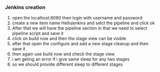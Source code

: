 ### Jenkins creation
1. open the localhost:8080 then login with username and password
2. create a new item name Hellojenkins and selct the pipeline and click ok
3. After that we will have the pipeline section in that we need to select pipeline script and save it
4. click on build now and then the stage view can be visible
5. after that open the configure and add a new stage cleanup and then save it
6. then again use build now and check the stage view
7. i am geting an error if i give same sleep for any two stages
8. so we should provide different sleep to different stages
   

